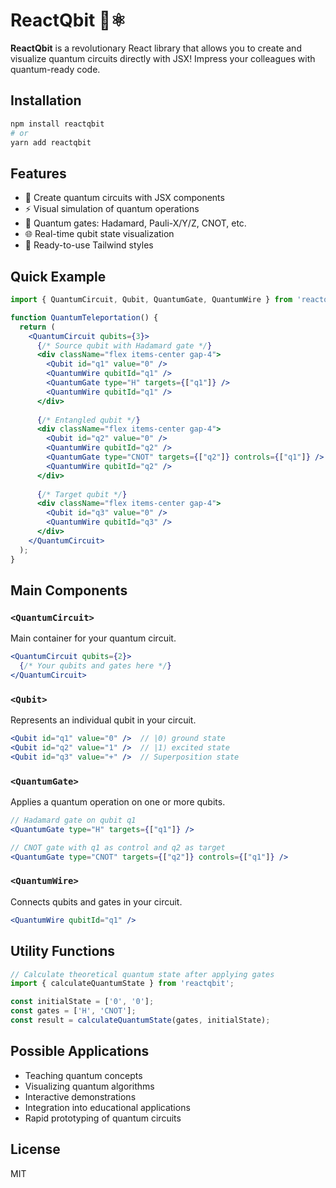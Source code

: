 # ReactQbit 🔬⚛️

**ReactQbit** is a revolutionary React library that allows you to create and visualize quantum circuits directly with JSX! Impress your colleagues with quantum-ready code.

## Installation

```bash
npm install reactqbit
# or
yarn add reactqbit
```

## Features

- 🔄 Create quantum circuits with JSX components
- ⚡ Visual simulation of quantum operations
- 🧮 Quantum gates: Hadamard, Pauli-X/Y/Z, CNOT, etc.
- 🌐 Real-time qubit state visualization
- 🎨 Ready-to-use Tailwind styles

## Quick Example

```jsx
import { QuantumCircuit, Qubit, QuantumGate, QuantumWire } from 'reactqbit';

function QuantumTeleportation() {
  return (
    <QuantumCircuit qubits={3}>
      {/* Source qubit with Hadamard gate */}
      <div className="flex items-center gap-4">
        <Qubit id="q1" value="0" />
        <QuantumWire qubitId="q1" />
        <QuantumGate type="H" targets={["q1"]} />
        <QuantumWire qubitId="q1" />
      </div>
      
      {/* Entangled qubit */}
      <div className="flex items-center gap-4">
        <Qubit id="q2" value="0" />
        <QuantumWire qubitId="q2" />
        <QuantumGate type="CNOT" targets={["q2"]} controls={["q1"]} />
        <QuantumWire qubitId="q2" />
      </div>
      
      {/* Target qubit */}
      <div className="flex items-center gap-4">
        <Qubit id="q3" value="0" />
        <QuantumWire qubitId="q3" />
      </div>
    </QuantumCircuit>
  );
}
```

## Main Components

### `<QuantumCircuit>`
Main container for your quantum circuit.

```jsx
<QuantumCircuit qubits={2}>
  {/* Your qubits and gates here */}
</QuantumCircuit>
```

### `<Qubit>`
Represents an individual qubit in your circuit.

```jsx
<Qubit id="q1" value="0" />  // |0⟩ ground state
<Qubit id="q2" value="1" />  // |1⟩ excited state
<Qubit id="q3" value="+" />  // Superposition state
```

### `<QuantumGate>`
Applies a quantum operation on one or more qubits.

```jsx
// Hadamard gate on qubit q1
<QuantumGate type="H" targets={["q1"]} />

// CNOT gate with q1 as control and q2 as target
<QuantumGate type="CNOT" targets={["q2"]} controls={["q1"]} />
```

### `<QuantumWire>`
Connects qubits and gates in your circuit.

```jsx
<QuantumWire qubitId="q1" />
```

## Utility Functions

```jsx
// Calculate theoretical quantum state after applying gates
import { calculateQuantumState } from 'reactqbit';

const initialState = ['0', '0'];
const gates = ['H', 'CNOT'];
const result = calculateQuantumState(gates, initialState);
```

## Possible Applications

- Teaching quantum concepts
- Visualizing quantum algorithms
- Interactive demonstrations
- Integration into educational applications
- Rapid prototyping of quantum circuits

## License

MIT
